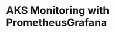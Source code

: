 # AKS Monitoring with PrometheusGrafana                                                                                                                                                                                                                                                                                                                                                                                                                                                                                                                                                        
